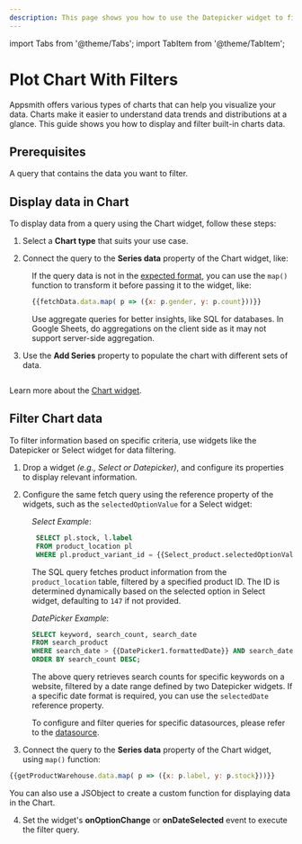 ```yaml
---
description: This page shows you how to use the Datepicker widget to filter and view Chart data based on specific date ranges.
---
```

import Tabs from '@theme/Tabs';
import TabItem from '@theme/TabItem';


# Plot Chart With Filters

Appsmith offers various types of charts that can help you visualize your data. Charts make it easier to understand data trends and distributions at a glance. This guide shows you how to display and filter built-in charts data.

## Prerequisites
A query that contains the data you want to filter.

## Display data in Chart

To display data from a query using the Chart widget, follow these steps:

1. Select a **Chart type** that suits your use case. 

2. Connect the query to the **Series data** property of the Chart widget, like:

<dd>

If the query data is not in the [expected format](/reference/widgets/chart#series-data-arrayobject), you can use the `map()` function to transform it before passing it to the widget, like:

```js
{{fetchData.data.map( p => ({x: p.gender, y: p.count}))}}
```

Use aggregate queries for better insights, like SQL for databases. In Google Sheets, do aggregations on the client side as it may not support server-side aggregation. 


</dd>


3. Use the **Add Series** property to populate the chart with different sets of data.

  <figure>
  <img src="/img/bar-voter.png" style= {{width:"640px", height:"auto"}} alt=""/>
  <figcaption align = "center"><i></i></figcaption>
  </figure>  

Learn more about the [Chart widget](/reference/widgets/chart).




## Filter Chart data 

To filter information based on specific criteria, use widgets like the Datepicker or Select widget for data filtering.

1. Drop a widget *(e.g., Select or Datepicker)*, and configure its properties to display relevant information. 
  

2. Configure the same fetch query using the reference property of the widgets, such as the `selectedOptionValue` for a Select widget:

<dd>

   *Select Example*: 
   
  ```sql
   SELECT pl.stock, l.label
   FROM product_location pl
   WHERE pl.product_variant_id = {{Select_product.selectedOptionValue ? Select_product.selectedOptionValue : 147}};
  ```
  The SQL query fetches product information from the `product_location` table, filtered by a specified product ID. The ID is determined dynamically based on the selected option in Select widget, defaulting to `147` if not provided.

   *DatePicker Example*: 

   ```sql
   SELECT keyword, search_count, search_date
   FROM search_product
   WHERE search_date > {{DatePicker1.formattedDate}} AND search_date < {{DatePicker2.formattedDate}}
   ORDER BY search_count DESC;
   ```

   The above query retrieves search counts for specific keywords on a website, filtered by a date range defined by two Datepicker widgets. If a specific date format is required, you can use the `selectedDate` reference property. 
  
  To configure and filter queries for specific datasources, please refer to the [datasource](/connect-data/reference).

</dd>

 3. Connect the query to the **Series data** property of the Chart widget, using `map()` function:

   ```js
   {{getProductWarehouse.data.map( p => ({x: p.label, y: p.stock}))}}
   ```
   
  You can also use a JSObject to create a custom function for displaying data in the Chart.
  
  4. Set the widget's **onOptionChange** or **onDateSelected** event to execute the filter query.


